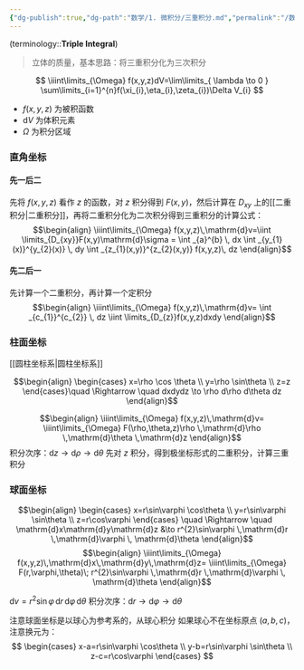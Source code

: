 ```yaml
---
{"dg-publish":true,"dg-path":"数学/1. 微积分/三重积分.md","permalink":"/数学/1. 微积分/三重积分/","dgPassFrontmatter":true,"noteIcon":"","created":"2024-05-21T15:20:27.889+08:00","updated":"2025-04-14T00:56:57.578+08:00"}
---
```



(terminology::**Triple Integral**)
>立体的质量，基本思路：将三重积分化为三次积分

$$
\iiint\limits_{\Omega} f(x,y,z)dV=\lim\limits_{ \lambda \to 0 } \sum\limits_{i=1}^{n}f(\xi_{i},\eta_{i},\zeta_{i})\Delta V_{i}
$$
-  $f(x,y,z)$ 为被积函数
-  $\mathrm{d}V$ 为体积元素
-  $\Omega$ 为积分区域


### 直角坐标
#### 先一后二
先将 $f (x,y,z)$ 看作 $z$ 的函数，对 $z$ 积分得到 $F(x,y)$，然后计算在 $D_{xy}$ 上的[[二重积分\|二重积分]]，再将二重积分化为二次积分得到三重积分的计算公式：
$$\begin{align}
\iiint\limits_{\Omega} f(x,y,z)\,\mathrm{d}v=\iint \limits_{D_{xy}}F(x,y)\mathrm{d}\sigma = \int _{a}^{b} \, dx \int _{y_{1}(x)}^{y_{2}(x)} \, dy \int _{z_{1}(x,y)}^{z_{2}(x,y)} f(x,y,z)\, dz   
\end{align}$$
#### 先二后一
先计算一个二重积分，再计算一个定积分
$$\begin{align}
\iiint\limits_{\Omega} f(x,y,z)\,\mathrm{d}v= \int _{c_{1}}^{c_{2}} \, dz \iint \limits_{D_{z}}f(x,y,z)dxdy
\end{align}$$


### 柱面坐标
[[圆柱坐标系\|圆柱坐标系]]

$$\begin{align}
\begin{cases}
x=\rho \cos \theta  \\
y=\rho \sin\theta  \\
z=z
\end{cases}\quad  \Rightarrow \quad dxdydz \to  \rho d\rho d\theta  dz
\end{align}$$

$$\begin{align}
\iiint\limits_{\Omega} f(x,y,z)\,\mathrm{d}v= \iiint\limits_{\Omega} F(\rho,\theta,z)\rho \,\mathrm{d}\rho \,\mathrm{d}\theta \,\mathrm{d}z
\end{align}$$
积分次序：$\mathrm{d}z \to \mathrm{d}\rho \to \mathrm{d}\theta$
先对 $z$ 积分，得到极坐标形式的二重积分，计算三重积分

### 球面坐标
$$\begin{align}
\begin{cases}
x=r\sin\varphi \cos\theta  \\
y=r\sin\varphi \sin\theta  \\
z=r\cos\varphi 
\end{cases} \quad  \Rightarrow \quad  \mathrm{d}x\mathrm{d}y\mathrm{d}z &\to  r^{2}\sin\varphi \,\mathrm{d}r \,\mathrm{d}\varphi \, \mathrm{d}\theta
\end{align}$$
$$\begin{align}
\iiint\limits_{\Omega} f(x,y,z)\,\mathrm{d}x\,\mathrm{d}y\,\mathrm{d}z= \iiint\limits_{\Omega} F(r,\varphi,\theta)\; r^{2}\sin\varphi \,\mathrm{d}r \,\mathrm{d}\varphi \, \mathrm{d}\theta
\end{align}$$

$\mathrm{d}v=r^{2}\sin\varphi \,\mathrm{d}r \,\mathrm{d}\varphi \, \mathrm{d}\theta$
积分次序：$\mathrm{d}r \to \mathrm{d}\varphi \to \mathrm{d}\theta$

注意球面坐标是以球心为参考系的，从球心积分
如果球心不在坐标原点 $(a,b,c)$，注意换元为：
$$
\begin{cases}
x-a=r\sin\varphi \cos\theta  \\
y-b=r\sin\varphi \sin\theta  \\
z-c=r\cos\varphi 
\end{cases}
$$

